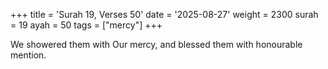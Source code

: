 +++
title = 'Surah 19, Verses 50'
date = '2025-08-27'
weight = 2300
surah = 19
ayah = 50
tags = ["mercy"]
+++

We showered them with Our mercy, and blessed them with honourable mention. 